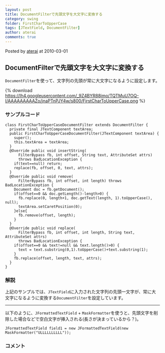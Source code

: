 ```yaml
---
layout: post
title: DocumentFilterで先頭文字を大文字に変換する
category: swing
folder: FirstCharToUpperCase
tags: [JTextField, DocumentFilter]
author: aterai
comments: true
---
```


Posted by [aterai](http://terai.xrea.jp/aterai.html) at 2010-03-01

## DocumentFilterで先頭文字を大文字に変換する
`DocumentFilter`を使って、文字列の先頭が常に大文字になるように設定します。

{% download https://lh4.googleusercontent.com/_9Z4BYR88imo/TQTMuU7OQ-I/AAAAAAAAAZo/jnaPTnPJY4w/s800/FirstCharToUpperCase.png %}

### サンプルコード
<pre class="prettyprint"><code>class FirstCharToUpperCaseDocumentFilter extends DocumentFilter {
  private final JTextComponent textArea;
  public FirstCharToUpperCaseDocumentFilter(JTextComponent textArea) {
    super();
    this.textArea = textArea;
  }
  @Override public void insertString(
      FilterBypass fb, int offset, String text, AttributeSet attrs)
      throws BadLocationException {
    if(text==null) return;
    replace(fb, offset, 0, text, attrs);
  }
  @Override public void remove(
      FilterBypass fb, int offset, int length) throws BadLocationException {
    Document doc = fb.getDocument();
    if(offset==0 &amp;&amp; doc.getLength()-length&gt;0) {
      fb.replace(0, length+1, doc.getText(length, 1).toUpperCase(), null);
      textArea.setCaretPosition(0);
    }else{
      fb.remove(offset, length);
    }
  }
  @Override public void replace(
      FilterBypass fb, int offset, int length, String text, AttributeSet attrs)
      throws BadLocationException {
    if(offset==0 &amp;&amp; text!=null &amp;&amp; text.length()&gt;0) {
      text = text.substring(0,1).toUpperCase()+text.substring(1);
    }
    fb.replace(offset, length, text, attrs);
  }
}
</code></pre>

### 解説
上記のサンプルでは、`JTextField`に入力された文字列の先頭一文字が、常に大文字になるように変換する`DocumentFilter`を設定しています。

- - - -
以下のように、`JFormattedTextField` + `MaskFormatter`を使うと、先頭文字を削除した場合などで空白文字が挿入される(長さが決まっているから？)。

<pre class="prettyprint"><code>JFormattedTextField field1 = new JFormattedTextField(new MaskFormatter("ULLLLLLLLLL"));
</code></pre>

### コメント
